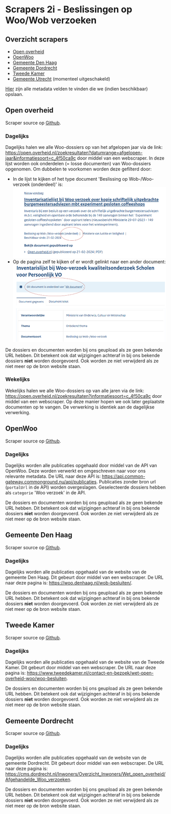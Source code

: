 # Scrapers 2i - Beslissingen op Woo/Wob verzoeken

## Overzicht scrapers
- [Open overheid](https://open.overheid.nl/)
- [OpenWoo](https://openwoo.app/)
- [Gemeente Den Haag](https://denhaag.nl/)
- [Gemeente Dordrecht](https://www.dordrecht.nl/)
- [Tweede Kamer](https://www.tweedekamer.nl/)
- [Gemeente Utrecht](https://www.utrecht.nl/) (momenteel uitgeschakeld)

[Hier](../SPEC%20MetadataSchema/README.md) zijn alle metadata velden te vinden die we (indien beschikbaar) opslaan.

## Open overheid

Scraper source op [Github](https://github.com/wooverheid/WooScrapers/blob/main/Spiders/SpiderOpenOverheid.py).

### Dagelijks
Dagelijks halen we alle Woo-dossiers op van het afgelopen jaar via de link: https://open.overheid.nl/zoekresultaten?datumrange=afgelopen-jaar&informatiesoort=c_4f50ca9c door middel van een webscraper. In deze lijst worden ook onderdelen (= losse documenten) van Woo-dossiers opgenomen. Om dubbelen te voorkomen worden deze gefilterd door:

- In de lijst te kijken of het type document 'Beslissing op Wob-/Woo-verzoek (onderdeel)' is:
![oo_2i_1](img/filter_oo_2i_1.png)
- Op de pagina zelf te kijken of er wordt gelinkt naar een ander document:
![oo_2i_2](img/filter_oo_2i_2.png)

De dossiers en documenten worden bij ons geupload als ze geen bekende URL hebben. Dit betekent ook dat wijzigingen achteraf in bij ons bekende dossiers **niet** worden doorgevoerd. Ook worden ze niet verwijderd als ze niet meer op de bron website staan.

### Wekelijks
Wekelijks halen we alle Woo-dossiers op van alle jaren via de link: https://open.overheid.nl/zoekresultaten?informatiesoort=c_4f50ca9c door middel van een webscraper. Op deze manier hopen we ook later geplaatste documenten op te vangen. De verwerking is identiek aan de dagelijkse verwerking.

## OpenWoo

Scraper source op [Github](https://github.com/wooverheid/WooScrapers/blob/main/Spiders/SpiderOpenWoo.py).

### Dagelijks
Dagelijks worden alle publicaties opgehaald door middel van de API van OpenWoo. Deze worden verwerkt en omgeschreven naar voor ons relevante metadata. De URL naar deze API is: https://api.common-gateway.commonground.nu/api/publicaties. Publicaties zonder bron url (`portalUrl` in de API) worden overgeslagen. Geselecteerde dossiers hebben als `categorie` 'Woo verzoek' in de API.

De dossiers en documenten worden bij ons geupload als ze geen bekende URL hebben. Dit betekent ook dat wijzigingen achteraf in bij ons bekende dossiers **niet** worden doorgevoerd. Ook worden ze niet verwijderd als ze niet meer op de bron website staan.

## Gemeente Den Haag

Scraper source op [Github](https://github.com/wooverheid/WooScrapers/blob/main/Spiders/SpiderDenHaag.py).

### Dagelijks
Dagelijks worden alle publicaties opgehaald van de website van de gemeente Den Haag. Dit gebeurt door middel van een webscraper. De URL naar deze pagina is: https://woo.denhaag.nl/wob-besluiten/. 

De dossiers en documenten worden bij ons geupload als ze geen bekende URL hebben. Dit betekent ook dat wijzigingen achteraf in bij ons bekende dossiers **niet** worden doorgevoerd. Ook worden ze niet verwijderd als ze niet meer op de bron website staan.

## Tweede Kamer

Scraper source op [Github](https://github.com/wooverheid/WooScrapers/blob/main/Spiders/SpiderTweedeKamer.py).

### Dagelijks
Dagelijks worden alle publicaties opgehaald van de website van de Tweede Kamer. Dit gebeurt door middel van een webscraper. De URL naar deze pagina is: https://www.tweedekamer.nl/contact-en-bezoek/wet-open-overheid-woo/woo-besluiten.

De dossiers en documenten worden bij ons geupload als ze geen bekende URL hebben. Dit betekent ook dat wijzigingen achteraf in bij ons bekende dossiers **niet** worden doorgevoerd. Ook worden ze niet verwijderd als ze niet meer op de bron website staan.

## Gemeente Dordrecht

Scraper source op [Github](https://github.com/wooverheid/WooScrapers/blob/main/Spiders/SpiderDordrecht.py).

### Dagelijks
Dagelijks worden alle publicaties opgehaald van de website van de gemeente Dordrecht. Dit gebeurt door middel van een webscraper. De URL naar deze pagina is: https://cms.dordrecht.nl/Inwoners/Overzicht_Inwoners/Wet_open_overheid/Afgehandelde_Woo_verzoeken. 

De dossiers en documenten worden bij ons geupload als ze geen bekende URL hebben. Dit betekent ook dat wijzigingen achteraf in bij ons bekende dossiers **niet** worden doorgevoerd. Ook worden ze niet verwijderd als ze niet meer op de bron website staan.

